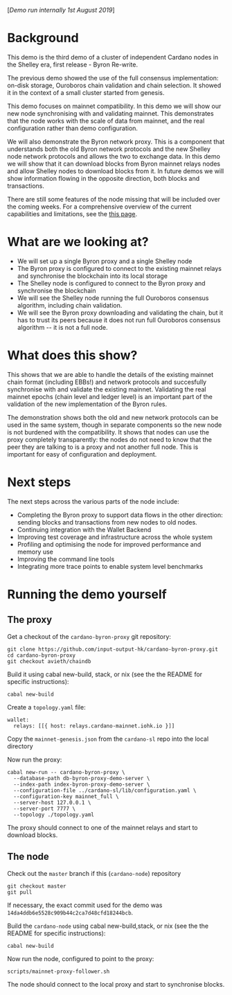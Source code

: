 [_Demo run internally 1st August 2019_]

# Background
This demo is the third demo of a cluster of independent Cardano nodes in the Shelley era, first release - Byron Re-write.

The previous demo showed the use of the full consensus implementation: on-disk storage, Ouroboros chain validation  and chain selection. It showed it in the context of a small cluster started from genesis.

This demo focuses on mainnet compatibility. In this demo we will show our new node synchronising with and validating mainnet. This demonstrates that the node works with the scale of data from mainnet, and the real configuration rather than demo configuration.

We will also demonstrate the Byron network proxy. This is a component that understands both the old Byron network protocols and the new Shelley node network protocols and allows the two to exchange data. In this demo we will show that it can download blocks from Byron mainnet relays nodes and allow Shelley nodes to download blocks from it. In future demos we will show information flowing in the opposite direction, both blocks and transactions.

There are still some features of the node missing that will be included over the coming weeks. For a comprehensive overview of the current capabilities and limitations, see the [this page](https://github.com/input-output-hk/cardano-node/wiki/Cardano-Haskell-Node-Capabilities).

# What are we looking at?

* We will set up a single Byron proxy and a single Shelley node
* The Byron proxy is configured to connect to the existing mainnet relays and synchronise the blockchain into its local storage
* The Shelley node is configured to connect to the Byron proxy and synchronise the blockchain
* We will see the Shelley node running the full Ouroboros consensus algorithm, including chain validation.
* We will see the Byron proxy downloading and validating the chain, but it has to trust its peers because it does not run full Ouroboros consensus algorithm -- it is not a full node.

# What does this show?
This shows that we are able to handle the details of the existing mainnet chain format (including EBBs!) and network protocols and succesfully synchronise with and validate the existing mainnet. Validating the real mainnet epochs (chain level and ledger level) is an important part of the validation of the new implementation of the Byron rules.

The demonstration shows both the old and new network protocols can be used in the same system, though in separate components so the new node is not burdened with the compatibility. It shows that nodes can use the proxy completely transparently: the nodes do not need to know that the peer they are talking to is a proxy and not another full node. This is important for easy of configuration and deployment.

# Next steps
The next steps across the various parts of the node include:
- Completing the Byron proxy to support data flows in the other direction: sending blocks and transactions from new nodes to old nodes.
- Continuing integration with the Wallet Backend
- Improving test coverage and infrastructure across the whole system
- Profiling and optimising the node for improved performance and memory use
- Improving the command line tools
- Integrating more trace points to enable system level benchmarks

# Running the demo yourself

## The proxy

Get a checkout of the `cardano-byron-proxy` git repository:
```
git clone https://github.com/input-output-hk/cardano-byron-proxy.git
cd cardano-byron-proxy
git checkout avieth/chaindb
```
Build it using cabal new-build, stack, or nix (see the the README for specific instructions):
```
cabal new-build
```
Create a `topology.yaml` file:
```
wallet:
  relays: [[{ host: relays.cardano-mainnet.iohk.io }]]
```
Copy the `mainnet-genesis.json` from the `cardano-sl` repo into the local directory

Now run the proxy:
```
cabal new-run -- cardano-byron-proxy \
  --database-path db-byron-proxy-demo-server \
  --index-path index-byron-proxy-demo-server \
  --configuration-file ../cardano-sl/lib/configuration.yaml \
  --configuration-key mainnet_full \ 
  --server-host 127.0.0.1 \
  --server-port 7777 \
  --topology ./topology.yaml
```
The proxy should connect to one of the mainnet relays and start to download blocks.

## The node

Check out the `master` branch if this (`cardano-node`) repository
```
git checkout master
git pull
```
If necessary, the exact commit used for the demo was `14da4ddb6e5528c909b44c2ca7d48cfd18244bcb`.

Build the `cardano-node` using cabal new-build,stack, or nix (see the the README for specific instructions):
```
cabal new-build
```
Now run the node, configured to point to the proxy:
```
scripts/mainnet-proxy-follower.sh
```
The node should connect to the local proxy and start to synchronise blocks.